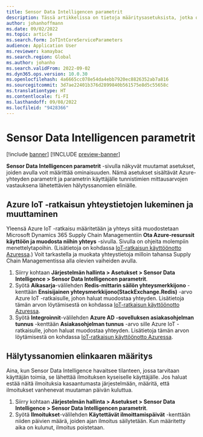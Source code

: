 ```yaml
---
title: Sensor Data Intelligencen parametrit
description: Tässä artikkelissa on tietoja määritysasetuksista, jotka ovat käytettävissä Sensor Data Intelligencen parametrit -sivulla.
author: johanhoffmann
ms.date: 09/02/2022
ms.topic: article
ms.search.form: IoTIntCoreServiceParameters
audience: Application User
ms.reviewer: kamaybac
ms.search.region: Global
ms.author: johanho
ms.search.validFrom: 2022-09-02
ms.dyn365.ops.version: 10.0.30
ms.openlocfilehash: 4a6665cc078e54da4ebb7920ec8826352ab7a816
ms.sourcegitcommit: 3d7ae22401b376d2899840b561575e8d5c55658c
ms.translationtype: HT
ms.contentlocale: fi-FI
ms.lasthandoff: 09/08/2022
ms.locfileid: "9428366"
---
```

# <a name="sensor-data-intelligence-parameters"></a>Sensor Data Intelligencen parametrit

[!include [banner](../includes/banner.md)]
[!INCLUDE [preview-banner](../includes/preview-banner.md)]

**Sensor Data Intelligencen parametrit** -sivulla näkyvät muutamat asetukset, joiden avulla voit määrittää ominaisuuden. Nämä asetukset sisältävät Azure-yhteyden parametrit ja parametrin käyttäjälle tunnistimien mittausarvojen vastauksena lähetettävien hälytyssanomien eliniälle.

## <a name="read-and-change-connection-details-for-your-azure-iot-solution"></a>Azure IoT -ratkaisun yhteystietojen lukeminen ja muuttaminen

Yleensä Azure IoT -ratkaisu määritetään ja yhteys siitä muodostetaan Microsoft Dynamics 365 Supply Chain Managementiin **Ota Azure-resurssit käyttöön ja muodosta niihin yhteys** -sivulla. Sivulla on ohjeita molempiin menettelytapoihin. (Lisätietoja on kohdassa [IoT-ratkaisun käyttöönotto Azuressa](sdi-deploy-iot-solution-on-azure.md).) Voit tarkastella ja muokata yhteystietoja milloin tahansa Supply Chain Managementissa alla olevien vaiheiden avulla.

1. Siirry kohtaan **Järjestelmän hallinta \> Asetukset \> Sensor Data Intelligence \> Sensor Data Intelligencen parametrit**.
1. Syötä **Aikasarja**-välilehden **Redis-mittarin säilön yhteysmerkkijono** -kenttään **Ensisijainen yhteysmerkkijono(StackExchange.Redis)** -arvo Azure IoT -ratkaisulle, johon haluat muodostaa yhteyden. Lisätietoja tämän arvon löytämisestä on kohdassa [IoT-ratkaisun käyttöönotto Azuressa](sdi-deploy-iot-solution-on-azure.md).
1. Syötä **Integroinnit**-välilehden **Azure AD -sovelluksen asiakasohjelman tunnus** -kenttään **Asiakasohjelman tunnus** -arvo sille Azure IoT -ratkaisulle, johon haluat muodostaa yhteyden. Lisätietoja tämän arvon löytämisestä on kohdassa [IoT-ratkaisun käyttöönotto Azuressa](sdi-deploy-iot-solution-on-azure.md).

## <a name="set-the-lifetime-of-alert-messages"></a>Hälytyssanomien elinkaaren määritys

Aina, kun Sensor Data Intelligence havaitsee tilanteen, jossa tarvitaan käyttäjän toimia, se lähettää ilmoituksen kyseiselle käyttäjälle. Jos haluat estää näitä ilmoituksia kasaantumasta järjestelmään, määritä, että ilmoitukset vanhenevat muutaman päivän kuluttua.

1. Siirry kohtaan **Järjestelmän hallinta \> Asetukset \> Sensor Data Intelligence \> Sensor Data Intelligencen parametrit**.
1. Syötä **Ilmoitukset**-välilehden **Käytettävät ilmoittamispäivät** -kenttään niiden päivien määrä, joiden ajan ilmoitus säilytetään. Kun määritetty aika on kulunut, ilmoitus poistetaan.
